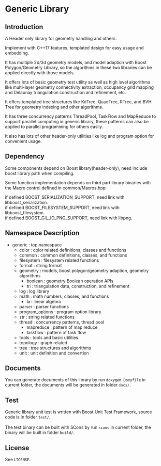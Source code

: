 # Generic Library

## Introduction
A Header only library for geometry handling and others.<br>

Implement with C++17 features, templated design for easy usage and embedding.<br>

It has multiple 2d/3d geometry models, and model adaption with Boost Polygon/Geometry Library, so the algorithms in these two libraries can be applied directly with those models.<br>

It offers lots of basic geometry test utility as well as high level algorithms like multi-layer geometry connectivity extraction, occupancy grid mapping and Delaunay triangulation construction and refinement, etc.<br>

It offers templated tree structures like KdTree, QuadTree, RTree, and BVH Tree for geometry indexing and other algorithms.<br>

It has three concurrency patterns ThreadPool, TaskFlow and MapReduce to support parallel computing in generic library, these patterns can also be applied to parallel programming for others easily.<br>

It also has lots of other header-only utilities like log and program option for convenient usage.<br>

## Dependency
Some components depend on Boost library(header-only), need include boost library path when compiling.<br>

Some function implementation depends on third part library binaries with the Macro control defined in common/Macros.hpp:<br>       

if defined BOOST_SERIALIZATION_SUPPORT, need link with libboost_serialization.<br>
if defined BOOST_FILESYSTEM_SUPPORT, need link with libboost_filesystem.<br>
if defined BOOST_GIL_IO_PNG_SUPPORT, need link with libpng.<br>

## Namespace Description
+ generic                       : top namespace<br> 
    + color                     : color related definitions, classes and functions<br>  
    + common                    : common definitions, classes, and functions<br>  
    + filesystem                : filesystem related functions<br>  
    + format	                : string format<br>  
    + geometry                  : models, boost polygon/geometry adaption, geometry algorithms<br>   
        + boolean     	        : geometry Boolean operation APIs<br>    
	    + tri			        : triangulation data, construction, and refinement<br>     
    + log 				        : log library<br>  
    + math				        : math numbers, classes, and functions<br>  
	    + la			        : linear algebra<br>  
    + parser 			        : parser functions<br>  
    + program_options		    : program option library<br>  
    + str				        : string related functions<br>  
    + thread			        : concurrency patterns, thread pool<br>  
	    + mapreduce		        : pattern of map reduce<br>     
	    + taskflow		        : pattern of task flow<br>  
    + tools				        : tools and basic utilities<br>  
    + topology			        : graph related<br>  
    + tree				        : tree structures and algorithms<br>  
    + unit				        : unit definition and convertion<br>

## Documents
You can generate documents of this library by run `doxygen Doxyfile` in current folder, the documents will be generated in folder `docs/`.<br>  

## Test
Generic library unit test is written with Boost Unit Test Framework, source code is in folder `test/`.<br>  
The test binary can be built with SCons by run `scons` in current folder, the binary will be built in folder `build/`.<br>

## License
See `LICENSE`.<br>
